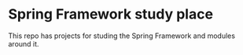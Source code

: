 # Spring Framework study place

This repo has projects for studing the Spring Framework and modules around it.
